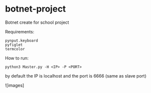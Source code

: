 # botnet-project
Botnet create for school project

Requirements:

	pynput.keyboard
	pyfiglet
	termcolor
	
How to run:

	python3 Master.py -H <IP> -P <PORT> 
	
by default the IP is localhost and the port is 6666 (same as slave port)
					

![images]


